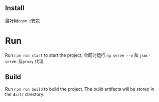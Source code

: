 ## Install

最好用`cnpm i`安包

# Run
Run `npm run start` to start the project; 
会同时运行 `ng serve --o` 和 `json-server`及`proxy` 代理

## Build

Run `npm run build` to build the project. The build artifacts will be stored in the `dist/` directory. 

